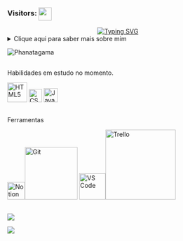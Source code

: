 ### Visitors: <img align="center" height="30px" src="https://profile-counter.glitch.me/Diogogiovane/count.svg" />

<div id="about-me" align="center">
<a href="https://git.io/typing-svg"><img src="https://readme-typing-svg.demolab.com?font=Roboto+Condensed&weight=750&size=30&duration=5000&pause=3000&color=1890ff&center=true&vCenter=true&width=550&lines=Olá!+sejam+Bem+Vindos!" alt="Typing SVG" /></a>
</div>

<details>
  <summary>Clique aqui para saber mais sobre mim</summary>
  <ul>
    <img src="https://raw.githubusercontent.com/MicaelliMedeiros/micaellimedeiros/master/image/computer-illustration.png" min-width="400px" max-width="400px" width="400px" align="right" alt="Computador iuriCode">
    <p align="left"> 
   Me chamo Diogo, e sou estudante de Análise e Desenvolvimento de sistemas (4 semestre). Atualmente, estou estudando sobre Front-End. Meu objetivo é inovação, com o foco principal em "tornar melhor a vida das pessoas" através de atitudes juntamente com a tecnologia. Quero com essa ferramenta poder tornar o lugar onde a gente vive melhor.
Atualmente, estou aprendendo sobre as linguagens que envolvem mais o Front-End, mas também tenho curiosidade em aprender como funcionam as coisas no Back-end, e com certeza será um dos meus próximos passos. Recentemente, estou estudando sobre HTML e CSS, e logo após, meus alvos seram JavaScript e Python. E provavelmente também C#. Também estou no momento adquirindo conhecimento sobre o sistema Linux, através de Maquinas Virtuais, e sobre algumas ferramentas, como Git, GitHub e Notion.
Meu interesse vai desde a programação e o desenvolvimento, até assuntos que envolvem cibersegurança. Em verdade, acredito que o conhecimento é fundamental, então devemos sempre buscar o desenvolvimento profissional e pessoal.
    </p>
  </ul>

</details>

 ![Phanatagama](https://raw.githubusercontent.com/Trilokia/Trilokia/379277808c61ef204768a61bbc5d25bc7798ccf1/bottom_header.svg)

##
Habilidades em estudo no momento.

<img src="https://upload.wikimedia.org/wikipedia/commons/thumb/6/61/HTML5_logo_and_wordmark.svg/120px-HTML5_logo_and_wordmark.svg.png" alt="HTML5" width="45"> <img src="https://upload.wikimedia.org/wikipedia/commons/thumb/d/d5/CSS3_logo_and_wordmark.svg/120px-CSS3_logo_and_wordmark.svg.png" alt="CSS3" width="30"> <img src="https://upload.wikimedia.org/wikipedia/commons/thumb/9/99/Unofficial_JavaScript_logo_2.svg/120px-Unofficial_JavaScript_logo_2.svg.png" alt="JavaScript" width="32">

##
Ferramentas

<img src="https://upload.wikimedia.org/wikipedia/commons/thumb/e/e9/Notion-logo.svg/640px-Notion-logo.svg.png" alt="Notion" width="40"><img src="https://upload.wikimedia.org/wikipedia/commons/thumb/e/e0/Git-logo.svg/120px-Git-logo.svg.png" alt="Git" width="120"> <img src="https://upload.wikimedia.org/wikipedia/commons/thumb/9/9a/Visual_Studio_Code_1.35_icon.svg/100px-Visual_Studio_Code_1.35_icon.svg.png" alt="VS Code" width="60"><img src="https://upload.wikimedia.org/wikipedia/commons/thumb/7/7a/Trello-logo-blue.svg/640px-Trello-logo-blue.svg.png" alt="Trello" width="160">

##

  <a href="https://www.linkedin.com/in/diogo-carmo-300a2723b/" target="_blank"><img src="https://img.shields.io/badge/-LinkedIn-%230077B5?style=for-the-badge&logo=linkedin&logoColor=white" target="_blank"></a> 
  
</div>





<img align="center" src="https://github-readme-activity-graph.vercel.app/graph?username=Diogogiovane&bg_color=222222&color=ffffff&line=1890ff&point=ffffff&area=true&hide_border=false" />
<p align="center">




